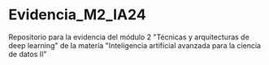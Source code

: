# Evidencia_M2_IA24
Repositorio para la evidencia del módulo 2 "Técnicas y arquitecturas de deep learning" de la materia "Inteligencia artificial avanzada para la ciencia de datos II"

